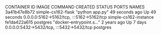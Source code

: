 CONTAINER ID   IMAGE                COMMAND                  CREATED          STATUS          PORTS                                       NAMES
3a41b47e8b72   simple-cs162-flask   "python app.py"          49 seconds ago   Up 49 seconds   0.0.0.0:5162->5162/tcp, :::5162->5162/tcp   simple-cs162-instance
fe1da422a615   postgres             "docker-entrypoint.s…"   2 years ago      Up 7 days       0.0.0.0:5432->5432/tcp, :::5432->5432/tcp   postgres
